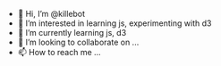 - 👋 Hi, I’m @killebot
- 👀 I’m interested in learning js, experimenting with d3
- 🌱 I’m currently learning js, d3
- 💞️ I’m looking to collaborate on ...
- 📫 How to reach me ...

<!---
killebot/killebot is a ✨ special ✨ repository because its `README.md` (this file) appears on your GitHub profile.
You can click the Preview link to take a look at your changes.
--->
